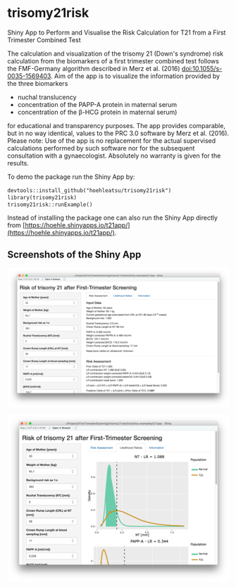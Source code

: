 # trisomy21risk

Shiny App to Perform and Visualise the Risk Calculation for T21 from a
First Trimester Combined Test

The calculation and visualization of the trisomy 21 (Down's syndrome)
risk calculation from the biomarkers of a first trimester combined
test follows the FMF-Germany algorithm described in Merz et al. (2016)
<doi:10.1055/s-0035-1569403>. Aim of the app is to visualize the
information provided by the three biomarkers

* nuchal translucency
* concentration of the PAPP-A protein in maternal serum
* concentration of the β-HCG protein in maternal serum)

for educational and transparency purposes. The app provides
comparable, but in no way identical, values to the PRC 3.0 software by
Merz et al. (2016). Please note: Use of the app is no replacement for
the actual supervised calculations performed by such software nor for
the subsequent consultation with a gynaecologist. Absolutely no
warranty is given for the results.

To demo the package run the Shiny App by:

    devtools::install_github("hoehleatsu/trisomy21risk")
    library(trisomy21risk)
    trisomy21risk::runExample()

Instead of installing the package one can also run the Shiny App directly from
[https://hoehle.shinyapps.io/t21app/](https://hoehle.shinyapps.io/t21app/).



## Screenshots of the Shiny App

![Screenshot 1 of the Shiny App](shinyapp.png)

![Screenshot 2 of the Shiny App](shinyapp2.png)
